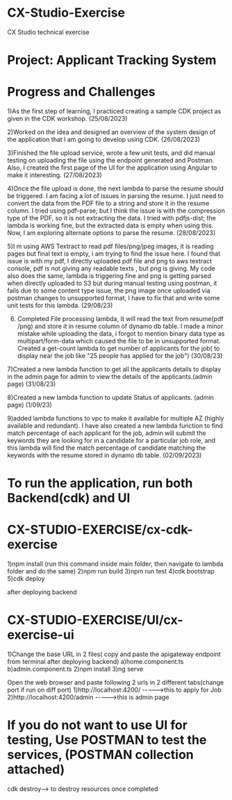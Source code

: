 # CX-Studio-Exercise
CX Studio technical exercise

# Project: Applicant Tracking System

# Progress and Challenges 

1)As the first step of learning, I practiced creating a sample CDK project as given in the CDK workshop.  (25/08/2023)

2)Worked on the idea and designed an overview of the system design of the application that I am going to develop using CDK. (26/08/2023)

3)Finished the file upload service, wrote a few unit tests, and did manual testing on uploading the file using the endpoint generated and Postman. Also, I created the first page of the UI for the application using Angular to make it interesting. (27/08/2023)

4)Once the file upload is done, the next lambda to parse the resume should be triggered. I am facing a lot of issues in parsing the resume. I just need to convert the data from the PDF file to a string and store it in the resume column. I tried using pdf-parse, but I think the issue is with the compression type of the PDF, so it is not extracting the data. I tried with pdfjs-dist; the lambda is working fine, but the extracted data is empty when using this. Now, I am exploring alternate options to parse the resume. (28/08/2023)

5)I m using AWS Textract to read pdf files/png/jpeg images, it is reading pages but final text is empty, i am trying to find the issue here. I found that issue is with my pdf, I directly uploaded pdf file and png to aws textract console, pdf is not giving any readable texts , but png is giving. My code also does the same, lambda is triggering fine and png is getting parsed when directly uploaded to S3 but during manual testing using postman, it fails due to some content type issue, the png image once uploaded via postman changes to unsupported format, I have to fix that and write some unit tests for this lambda. (29/08/23)

6) Completed File processing lambda, It will read the text from resume(pdf /png) and store it in resume column of dynamo db table. I made a minor mistake while uploading the data, i forgot to mention binary data type as multipart/form-data which caused the file to be in unsupported format. Created a get-count lambda to get number of applicants for the job( to display near the job like "25 people has applied for the job") (30/08/23)

7)Created a new lambda function to get all the applicants details to display in the admin page for admin to view the details of the applicants.(admin page) (31/08/23)

8)Created a new lambda function to update Status of applicants. (admin page) (1/09/23)

9)added lambda functions to vpc to make it available for multiple AZ (highly available and redundant). I have also created a new lambda function to find match percentage of each applicant for the job, admin will submit the keywords they are looking for in a candidate for a particular job role, and this lambda will find the match percentage of candidate matching the keywords with the resume stored in dynamo db table. (02/09/2023)

# To run the application, run both Backend(cdk) and UI
# CX-STUDIO-EXERCISE/cx-cdk-exercise
1)npm install (run this command inside main folder, then navigate to lambda folder and do the same)
2)npm run build
3)npm run test
4)cdk bootstrap
5)cdk deploy

after deploying backend
# CX-STUDIO-EXERCISE/UI/cx-exercise-ui

1)Change the base URL in 2 files( copy and paste the apigateway endpoint from terminal after deploying backend)
    a)home.component.ts
    b)admin.component.ts
2)npm install
3)ng serve

Open the web browser and paste following 2 urls in 2 different tabs(change port if run on diff port)
1)http://localhost:4200/           ----->this to apply for Job
2)http://localhost:4200/admin      ----->this is admin page

# If you do not want to use UI for testing, Use POSTMAN to test the services, (POSTMAN collection attached)

cdk destroy--> to destroy resources once completed